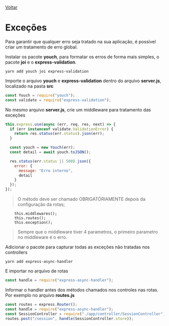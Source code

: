 [Voltar](/src/node_express.md)

# Exceções

Para garantir que qualquer erro seja tratado na sua aplicação, é possível criar um tratamento de erro global.

Instalar os pacote **youch**, para formatar os erros de forma mais simples, o pacote **joi** e o **express-validation**.

```
yarn add youch joi express-validation
```

Importe o arquivo **youch** e **express-validation** dentro do arquivo **server.js**, localizado na pasta **src**

```js
const Youch = require("youch");
const validate = require("express-validation");
```

No mesmo arquivo **server.js**, crie um middleware para tratamento das exceções

```js
this.express.use(async (err, req, res, next) => {
  if (err instanceof validate.ValidationError) {
    return res.status(err.status).json(err);
  }

  const youch = new Youch(err);
  const detail = await youch.toJSON();

  res.status(err.status || 500).json({
    error: {
      message: "Erro interno",
      detail
    }
  });
});
```

> O método deve ser chamado OBRIGATÓRIAMENTE depois da configuração da rotas;

```
    this.middlewares();
    this.routes();
    this.exception();
```

> Sempre que o middleware tiver 4 parametros, o primeiro parametro no middleware é o erro.

Adicionar o pacote para capturar todas as exceções não tratadas nos controllers

```
yarn add express-async-handler
```

E importar no arquivo de rotas

```js
const handle = require("express-async-handler");
```

Informar o handler antes dos métodos chamados nos controles nas rotas. Por exemplo no arquivo **routes.js**

```js
const routes = express.Router();
const handle = require("express-async-handler");
const SessionController = require("./app/controller/SessionController");
routes.post("/session", handle(SessionController.store));
```
